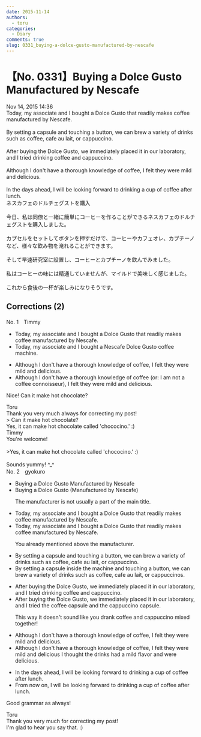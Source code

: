 ```yaml
---
date: 2015-11-14
authors:
  - toru
categories:
  - Diary
comments: true
slug: 0331_buying-a-dolce-gusto-manufactured-by-nescafe
---
```


# 【No. 0331】Buying a Dolce Gusto Manufactured by Nescafe
<div class="date">Nov 14, 2015 14:36</div>
<div id="post"><div id="body_show_ori">
Today, my associate and I bought a Dolce Gusto that readily makes coffee manufactured by Nescafe.<br/><br/>By setting a capsule and touching a button, we can brew a variety of drinks such as coffee, cafe au lait, or cappuccino.<br/><br/>After buying the Dolce Gusto, we immediately placed it in our laboratory, and I tried drinking coffee and cappuccino.<br/><br/>Although I don't have a thorough knowledge of coffee, I felt they were mild and delicious.<br/><br/>In the days ahead, I will be looking forward to drinking a cup of coffee after lunch.
</div></div>

<!-- more -->

<div id="post_ja"><div id="body_show_mo">
ネスカフェのドルチェグストを購入<br/><br/>今日、私は同僚と一緒に簡単にコーヒーを作ることができるネスカフェのドルチェグストを購入しました。<br/><br/>カプセルをセットしてボタンを押すだけで、コーヒーやカフェオレ、カプチーノなど、様々な飲み物を淹れることができます。<br/><br/>そして早速研究室に設置し、コーヒーとカプチーノを飲んでみました。<br/><br/>私はコーヒーの味には精通していませんが、マイルドで美味しく感じました。<br/><br/>これから食後の一杯が楽しみになりそうです。
</div></div>

## Corrections (2)
<div id="block"><div class="first_name"> No. 1　<span class="just_name">Timmy</span></div><div id="block2">
<ul class="correction_field">
<li class="incorrect">Today, my associate and I bought a Dolce Gusto that readily makes coffee manufactured by Nescafe.</li>
<li class="corrected correct">
Today, my associate and I bought a Nescafe Dolce Gusto coffee <span class="f_blue">machine</span>.
</li>
</ul>
<ul class="correction_field">
<li class="incorrect">Although I don't have a thorough knowledge of coffee, I felt they were mild and delicious.</li>
<li class="corrected correct">
Although I don't have a thorough knowledge of coffee (or: <span class="f_blue">I am not a coffee connoisseur</span><span class="f_bold">)</span>, I felt they were mild and delicious.
</li>
</ul>
<p class="comment_small">
 Nice! Can it make hot chocolate?
</p>

</div><div class="name"><span class="just_name">Toru</span><br>
Thank you very much always for correcting my post!<br/>&gt; Can it make hot chocolate?<br/>Yes, it can make hot chocolate called 'chococino.' :)
</div>
<div class="name"><span class="just_name">Timmy</span><br>
You're welcome!<br/><br/>&gt;Yes, it can make hot chocolate called 'chococino.' :)<br/><br/>Sounds yummy! ^_^
</div>
</div>
<div id="block"><div class="first_name"> No. 2　<span class="just_name">gyokuro</span></div><div id="block2">
<ul class="correction_field">
<li class="incorrect">Buying a Dolce Gusto Manufactured by Nescafe</li>
<li class="corrected correct">
Buying a Dolce Gusto (Manufactured by Nescafe)
<p class="correction_comment">The manufacturer is not usually a part of the main title.</p>
</li>
</ul>
<ul class="correction_field">
<li class="incorrect">Today, my associate and I bought a Dolce Gusto that readily makes coffee manufactured by Nescafe.</li>
<li class="corrected correct">
Today, my associate and I bought a Dolce Gusto that readily makes coffee manufactured by Nescafe.
<p class="correction_comment">You already mentioned above the manufacturer.</p>
</li>
</ul>
<ul class="correction_field">
<li class="incorrect">By setting a capsule and touching a button, we can brew a variety of drinks such as coffee, cafe au lait, or cappuccino.</li>
<li class="corrected correct">
By setting a capsule inside the machine and touching a button, we can brew a variety of drinks such as coffee, cafe au lait, or cappuccino<span class="f_blue">s</span>.
</li>
</ul>
<ul class="correction_field">
<li class="incorrect">After buying the Dolce Gusto, we immediately placed it in our laboratory, and I tried drinking coffee and cappuccino.</li>
<li class="corrected correct">
After buying the Dolce Gusto, we immediately placed it in our laboratory, and I tried <span class="f_blue">the coffee capsule and the cappuccino capsule.</span>
<p class="correction_comment">This way it doesn't sound like you drank coffee and cappuccino mixed together!</p>
</li>
</ul>
<ul class="correction_field">
<li class="incorrect">Although I don't have a thorough knowledge of coffee, I felt they were mild and delicious.</li>
<li class="corrected correct">
Although I don't have a thorough knowledge of coffee, <span class="sline">I felt they were mild and delicious</span><span class="f_blue"><span class="sline"> </span>I thought the drinks had a mild flavor and were delicious.</span>
</li>
</ul>
<ul class="correction_field">
<li class="incorrect">In the days ahead, I will be looking forward to drinking a cup of coffee after lunch.</li>
<li class="corrected correct">
<span class="f_blue">From now on</span>, I will be looking forward to drinking a cup of coffee after lunch.
</li>
</ul>
<p class="comment_small">
 Good grammar as always!
</p>

</div><div class="name"><span class="just_name">Toru</span><br>
Thank you very much for correcting my post!<br/>I'm glad to hear you say that. :)
</div>
</div>
